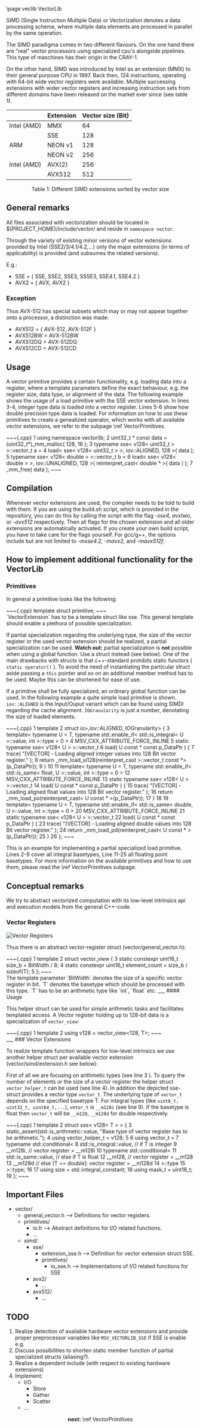 \page veclib VectorLib

SIMD (Single Instruction Multiple Data) or Vectorization denotes a data processing scheme, where multiple data elements are processed in parallel by the same operation. 

The SIMD paradigma comes in two different flavours. On the one hand there are "real" vector processors using specialized cpu's alongside pipelines. This type of maschines has their origin in the CRAY-1. 

On the other hand, SIMD was introduced by Intel as an extension (MMX) to their general purpose CPU in 1997. Back then, 124 instructions, operating with 64-bit wide vector registers were available. 
Multiple successing extensions with wider vector registers and increasing instruction sets from different domains have been released on the market ever since (see table 1).

|             | Extension | Vector size (Bit) |
| ----------- | --------- | ----------------- |
| Intel (AMD) | MMX       | 64                |
|             | SSE       | 128               |
| ARM         | NEON v1   | 128               |
|             | NEON v2   | 256               |
| Intel (AMD) | AVX(2)    | 256               |
|             | AVX512    | 512               |

<p style="text-align: center;">Table 1: Different SIMD extensions sorted by vector size</p>

General remarks
---------------
All files associated with vectorization should be located in ${PROJECT_HOME}/include/vector/ and reside in `namespace vector`.

Through the variety of existing minor versions of vector extensions provided by Intel (SSE2/3/4.1/4.2,...) only the major extensions (in terms of applicability) is provided (and subsumes the related versions).

E.g.: 
- SSE = { SSE, SSE2, SSE3, SSSE3, SSE4.1, SSE4.2 }
- AVX2 = { AVX, AVX2 }

### Exception

Thus AVX-512 has special subsets which may or may not appear together onto a processor, a distinction was made:

- AVX512 = { AVX-512, AVX-512F }
- AVX512BW = AVX-512BW
- AVX512DQ = AVX-512DQ 
- AVX512CD = AVX-512CD


Usage
-----
A vector primitive provides a certain functionality, e.g. loading data into a register, where a template parameters define the exact behaviour, e.g. the register size, data type, or alignment of the data.
The following example shows the usage of a load primitive with the SSE vector extension. In lines 3-4, integer type data is loaded into a vector register. Lines 5-6 show how double precision type data is loaded.
For information on how to use these primitives to create a genealized operator, which works with all available vector extensions, we refer to the subpage \ref VectorPrimitives.

<div class=userCode>
~~~{.cpp}
1    using namespace vectorlib;
2    uint32_t * const data = (uint32_t*)_mm_malloc( 128, 16 );
3    typename sse< v128< uint32_t > >::vector_t a =
4        load< sse< v128< uint32_t > >, iov::ALIGNED, 128 >( data );
5    typename sse< v128< double > >::vector_t b =
6        load< sse< v128< double > >, iov::UNALIGNED, 128 >( reinterpret_cast< double * >( data ) );
7    _mm_free( data );
~~~
</div>

Compilation
-------------  
Whenever vector extensions are used, the compiler needs to be told to build with them. If you are using the build.sh script, which is provided in the repository, 
you can do this by calling the script with the flag <i>-sse4, avxtwo,</i> or <i>-avx512</i> respectively. Then all flags for the chosen extension and all older extensions 
are automatically activated. 
If you create your own build script, you have to take care for the flags yourself. For gcc/g++, the options include but are not limited to <i>-msse4.2, -mavx2,</i> and <i>-mavx512f</i>.   


How to implement additional functionality for the VectorLib 
------------------

### Primitives

In general a primitive looks like the following:

<div class=morphStoreDeveloperCode>
~~~{.cpp}
    template<class VectorExtension>
    struct primitive;
~~~
</div>
`VectorExtension` has to be a template struct like sse. This general template should enable a plethora of possible specialization.

If partial specialization regarding the underlying type, the size of the vector register or the used vector extension should be realized,
a partial specialization can be used. **Watch out:** partial specialization is **not** possible when using a global function. Use a struct instead (see below). 
One of the main drawbacks with structs is that c++-standard prohibits static functors ( `static operator()` ). To avoid the need of instantiating the particular
struct aside passing a `this` pointer and so on an additional member method has to be used. Maybe this can be shortened for ease of use.

If a primitive shall be fully specialized, an ordinary global function can be used. In the following example a quite simple load primitive is shown. `iov::ALIGNED` is the Input/Ouput variant which can be found using SIMDI regarding the cache alignment. `IOGranularity` is just a number, denotating the size of loaded elements. 
<div class=morphStoreDeveloperCode>
~~~{.cpp}
1    template<typename T, int IOGranularity>
2    struct io<sse<v128<T>>,iov::ALIGNED, IOGranularity> {
3       template< typename U = T, typename std::enable_if< std::is_integral< U >::value, int >::type = 0 >
4       MSV_CXX_ATTRIBUTE_FORCE_INLINE
5       static typename sse< v128< U > >::vector_t
6       load( U const * const p_DataPtr ) {
7          trace( "[VECTOR] - Loading aligned integer values into 128 Bit vector register." );
8          return _mm_load_si128(reinterpret_cast<typename sse< v128< U > >::vector_t const *>(p_DataPtr));
9       }
10      
11      template< typename U = T, typename std::enable_if< std::is_same< float, U >::value, int >::type = 0 >
12      MSV_CXX_ATTRIBUTE_FORCE_INLINE
13      static typename sse< v128< U > >::vector_t
14      load( U const * const p_DataPtr ) {
15         trace( "[VECTOR] - Loading aligned float values into 128 Bit vector register." );
16         return _mm_load_ps(reinterpret_cast< U const * >(p_DataPtr));
17      }
18      
19      template< typename U = T, typename std::enable_if< std::is_same< double, U >::value, int >::type = 0 >
20      MSV_CXX_ATTRIBUTE_FORCE_INLINE
21     static typename sse< v128< U > >::vector_t
22      load( U const * const p_DataPtr ) {
23         trace( "[VECTOR] - Loading aligned double values into 128 Bit vector register." );
24         return _mm_load_pd(reinterpret_cast< U const * >(p_DataPtr));
25      }
26  };
~~~
</div>

This is an example for implementing a partial specialized load primitive. Lines 2-9 cover all integral basetypes, Line 11-25 all floating point basetypes.
For more information on the available primitives and how to use them, please read the \ref VectorPrimitives subpage.

Conceptual remarks 
------------------
We try to abstract vectorized computation with its low-level intrinsics api and execution models from the general C++-code.

### Vector Registers

![Vector Registers](vector_type.png)


Thus there is an abstract vector-register struct (vector/general_vector.h):
<div class=morphStoreBaseCode>
~~~{.cpp}
1    template<uint16_t BitWidth, typename T>
2    struct vector_view {
3      static constexpr uint16_t size_b = BitWidth / 8;
4      static constexpr uint16_t element_count = size_b / sizeof(T);
5   };
~~~
</div>
The template parameter `BitWidth` denotes the size of a specific vector register in bit. `T` denotes the basetype which should be processed with this type.
`T` has to be an arithmetic type like `int`, `float` etc.
___
#### Usage

This helper struct can be used for simple arithmetic tasks and facilitates templated access.
A Vector register holding up to 128-bit data is a specialization of `vector_view`:

<div class=morphStoreBaseCode>
~~~{.cpp}
1    template<typename T>
2    using v128 = vector_view<128, T>;
~~~
</div>
___
### Vector Extensions

To realize template function wrappers for low-level intrinsics we use another helper struct per available vector extension (vector/simd/extension.h see below):

First of all we are focusing on arithmetic types (see line 3 ). To query the number of elements or the size of a vector register the helper struct `vector_helper_t` can be used (see line 4).
In addition the depicted sse-struct provides a vector type `vector_t`. The underlying type of `vector_t` depends on the specified basetype T. For integral types (like `uint8_t, uint32_t, uint64_t,...`), `vetor_t` is `__m128i` (see line 9). If the basetype is float then `vector_t` will be `__m128`, `__m128d` for double respectively.

<div class=morphStoreBaseCode>
~~~{.cpp}
 1   template<typename T>
 2   struct sse< v128< T > > {
 3      static_assert(std::is_arithmetic<T>::value, "Base type of vector register has to be arithmetic.");
 4      using vector_helper_t = v128<T>;
 5
 6      using vector_t =
 7      typename std::conditional<
 8         std::is_integral<T>::value,    // if T is integer
 9         __m128i,                       //    vector register = __m128i
10         typename std::conditional<
11            std::is_same<float, T>::value, // else if T is float
12            __m128,                       //    vector register = __m128
13            __m128d                       // else [T == double]: vector register = __m128d
14         >::type
15      >::type;
16
17      using size = std::integral_constant<size_t, sizeof(vector_t)>;
18      using mask_t = uint16_t;
19   };
~~~
</div>



Important Files
---------------
- vector/
  - general_vector.h --> Definitions for vector registers.
  - primitives/
    - io.h --> Abstract definitions for I/O related functions.
    - ...
  - simd/
    - sse/
      - extension_sse.h --> Definition for vector extension struct SSE.
      - primitives/
        - io_sse.h --> Implementations of I/O related functions for SSE
    - avx2/
      - ...
    - avx512/
      - ...
  



TODO
----
1. Realize detection of available hardware vector extensions and provide proper preprocessor variables like `MSV_VECTORLIB_SSE` if SSE is enable e.g.
2. Discuss possibilities to shorten static member function of partial specialized structs (aliasing?).
3. Realize a dependent include (with respect to existing hardware extensions)
4. Implement:
    - I/O
        - Store
        - Gather
        - Scatter
    - ...


<div style="text-align:center;"> <b>next:</b> \ref VectorPrimitives</div>
